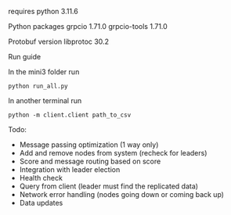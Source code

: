 requires python 3.11.6 

Python packages
grpcio 1.71.0 grpcio-tools 1.71.0

Protobuf version
libprotoc 30.2 

Run guide

In the mini3 folder run 

`python run_all.py`

In another terminal run

`python -m client.client path_to_csv`

Todo:
- Message passing optimization (1 way only)
- Add and remove nodes from system (recheck for leaders)
- Score and message routing based on score
- Integration with leader election
- Health check
- Query from client (leader must find the replicated data)
- Network error handling (nodes going down or coming back up)
- Data updates 

